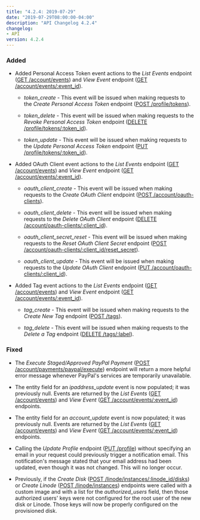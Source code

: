 ```yaml
---
title: "4.2.4: 2019-07-29"
date: "2019-07-29T08:00:00-04:00"
description: "API Changelog 4.2.4"
changelog:
- API
version: 4.2.4
---
```


### Added

- Added Personal Access Token event actions to the *List Events* endpoint ([GET /account/events](https://www.linode.com/docs/api/account/)) and *View Event* endpoint ([GET /account/events/:event_id](https://www.linode.com/docs/api/account/)).

    - *token_create* - This event will be issued when making requests to the *Create Personal Access Token* endpoint ([POST /profile/tokens](https://developers.linode.com/api/v4/profile-tokens/#post)).

    - *token_delete* - This event will be issued when making requests to the *Revoke Personal Access Token* endpoint ([DELETE /profile/tokens/:token_id](https://developers.linode.com/api/v4/profile-tokens-token-id/#delete)).

    - *token_update* - This event will be issued when making requests to the *Update Personal Access Token* endpoint ([PUT /profile/tokens/:token_id](https://developers.linode.com/api/v4/profile-tokens-token-id/#put)).

- Added OAuth Client event actions to the *List Events* endpoint ([GET /account/events](https://www.linode.com/docs/api/account/)) and *View Event* endpoint ([GET /account/events/:event_id](https://www.linode.com/docs/api/account/)).

    - *oauth_client_create* - This event will be issued when making requests to the *Create OAuth Client* endpoint ([POST /account/oauth-clients](https://www.linode.com/docs/api/account/)).

    - *oauth_client_delete* - This event will be issued when making requests to the *Delete OAuth Client* endpoint ([DELETE /account/oauth-clients/:client_id](https://www.linode.com/docs/api/account/)).

    - *oauth_client_secret_reset* - This event will be issued when making requests to the *Reset OAuth Client Secret* endpoint ([POST /account/oauth-clients/:client_id/reset_secret](https://www.linode.com/docs/api/account/)).

    - *oauth_client_update* - This event will be issued when making requests to the *Update OAuth Client* endpoint ([PUT /account/oauth-clients/:client_id](https://www.linode.com/docs/api/account/)).

- Added Tag event actions to the *List Events* endpoint ([GET /account/events](https://www.linode.com/docs/api/account/)) and *View Event* endpoint ([GET /account/events/:event_id](https://www.linode.com/docs/api/account/)).

    - *tag_create* - This event will be issued when making requests to the *Create New Tag* endpoint ([POST /tags](https://developers.linode.com/api/v4/tags/#post)).

    - *tag_delete* - This event will be issued when making requests to the *Delete a Tag* endpoint ([DELETE /tags/:label](https://developers.linode.com/api/v4/tags-label/#delete)).

### Fixed

- The *Execute Staged/Approved PayPal Payment* ([POST /account/payments/paypal/execute](https://www.linode.com/docs/api/account/)) endpoint will return a more helpful error message whenever PayPal's services are temporarily unavailable.

- The entity field for an *ipaddress_update* event is now populated; it was previously null. Events are returned by the *List Events* ([GET /account/events](https://www.linode.com/docs/api/account/)) and *View Event* ([GET /account/events/:event_id](https://www.linode.com/docs/api/account/)) endpoints.

- The entity field for an *account_update* event is now populated; it was previously null. Events are returned by the *List Events* ([GET /account/events](https://www.linode.com/docs/api/account/)) and *View Event* ([GET /account/events/:event_id](https://www.linode.com/docs/api/account/)) endpoints.

- Calling the *Update Profile* endpoint ([PUT /profile](https://developers.linode.com/api/v4/profile/#put)) without specifying an email in your request could previously trigger a notification email. This notification's message stated that your email address had been updated, even though it was not changed. This will no longer occur.

- Previously, if the *Create Disk* ([POST /linode/instances/:linode_id/disks](https://developers.linode.com/api/v4/linode-instances-linode-id-disks/#post)) or *Create Linode* ([POST /linode/instances](https://developers.linode.com/api/v4/linode-instances/#post)) endpoints were called with a custom image and with a list for the *authorized_users* field, then those authorized users' keys were not configured for the root user of the new disk or Linode. Those keys will now be properly configured on the provisioned disk.
